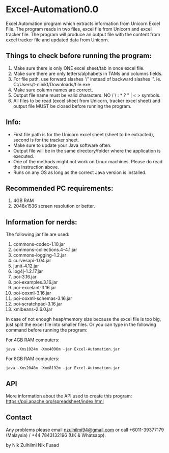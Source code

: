 # Excel-Automation0.0
Excel Automation program which extracts information from Unicorn Excel File. The program reads in two files, excel file from Unicorn and excel tracker file. The program will produce an output file with the content from excel tracker file and updated data from Unicorn.

## Things to check before running the program: ##
  1. Make sure there is only ONE excel sheet/tab in once excel file.
  2. Make sure there are only letters/alphabets in TAMs and columns fields.
  3. For file path, use forward slashes '/' instead of backward slashes '\'.
     ie. C:/Users/t-ninikf/Downloads/file.exe
  4. Make sure column names are correct.
  5. Output file name must be valid characters. NO / \ : * ? " | < > symbols.
  6. All files to be read (excel sheet from Unicorn, tracker excel sheet) and output file MUST be closed before running the program.



## Info: ##
* First file path is for the Unicorn excel sheet (sheet to be extracted), second is for the tracker sheet.
* Make sure to update your Java software often.
* Output file will be in the same directory/folder where the application is executed.
* One of the methods might not work on Linux machines. Please do read the instruction above.
* Runs on any OS as long as the correct Java version is installed.



## Recommended PC requirements: ##
  1. 4GB RAM
  2. 2048x1536 screen resolution or better.



## Information for nerds: ##

The following jar file are used:
  1. commons-codec-1.10.jar
  2. commons-collections.4-4.1.jar
  3. commons-logging-1.2.jar
  4. curvesapi-1.04.jar
  5. junit-4.12.jar
  6. log4j-1.2.17.jar
  7. poi-3.16.jar
  8. poi-examples.3.16.jar
  9. poi-excelant-3.16.jar
  10. poi-ooxml-3.16.jar
  11. poi-ooxml-schemas-3.16.jar
  12. poi-scratchpad-3.16.jar
  13. xmlbeans-2.6.0.jar

  In case of not enough heap/memory size because the excel file is too big, just split the excel file into smaller files.
  Or you can type in the following command before running the program:
  
  For 4GB RAM computers:
  ```
  java -Xms1024m -Xmx4096m -jar Excel-Automation.jar
  ```
  For 8GB RAM computers:
  ```
  java -Xms2048m -Xmx8192m -jar Excel-Automation.jar
  ```



## API ##
More information about the API used to create this program: https://poi.apache.org/spreadsheet/index.html



## Contact ##
Any problems please email nzulhilmi94@gmail.com or call +6011-39377179 (Malaysia) / +44 7843132196 (UK & Whatsapp).



by Nik Zulhilmi Nik Fuaad
